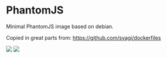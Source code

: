 # PhantomJS

Minimal PhantomJS image based on debian.

Copied in great parts from: https://github.com/svagi/dockerfiles

[![](https://images.microbadger.com/badges/image/josefcs/debian-phantomjs.svg)](https://microbadger.com/images/josefcs/debian-phantomjs "Get your own image badge on microbadger.com") [![](https://images.microbadger.com/badges/version/josefcs/debian-phantomjs.svg)](https://microbadger.com/images/josefcs/debian-phantomjs "Get your own version badge on microbadger.com")
